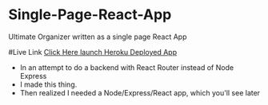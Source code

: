# Single-Page-React-App
Ultimate Organizer written as a single page React App

#Live Link <a href="https://homecalendar.herokuapp.com/">Click Here launch Heroku Deployed App</a>
- In an attempt to do a backend with React Router instead of Node Express
-    I made this thing.
- Then realized I needed a Node/Express/React app, which you'll see later

